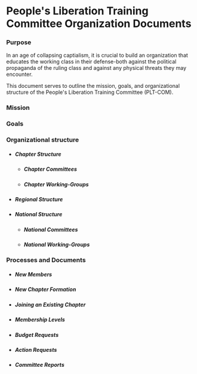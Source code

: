 # People's Liberation Training Committee Organization Documents

### Purpose
In an age of collapsing captialism, it is crucial to build an organization that educates the working class in their defense-both against the political propaganda of the ruling class and against any physical threats they may encounter.

This document serves to outline the mission, goals, and organizational structure of the People's Liberation Training Committee (PLT-COM).

### Mission

### Goals

### Organizational structure
* ##### Chapter Structure
  * ##### Chapter Committees
  * ##### Chapter Working-Groups
* ##### Regional Structure
* ##### National Structure
  * ##### National Committees
  * ##### National Working-Groups

### Processes and Documents
* ##### New Members
* ##### New Chapter Formation
* ##### Joining an Existing Chapter
* ##### Membership Levels
* ##### Budget Requests
* ##### Action Requests
* ##### Committee Reports
